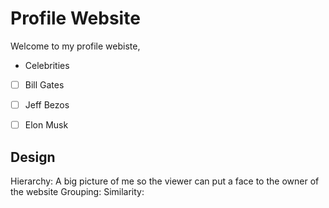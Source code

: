 # Profile Website

Welcome to my profile webiste, 
<!-- enter your target audience after the comma above -->
- Celebrities  
<!-- make a bulleted list of 3 fictional visitors to your site. Include a few detials about them that could impact how you design for them. For each visitor, assign a task or goal they have for visiting your profile website -->
- [ ] Bill Gates 
- [ ] Jeff Bezos
- [ ] Elon Musk


      
## Design
Hierarchy: A big picture of me so the viewer can put a face to the owner of the website
Grouping: 
Similarity: 
